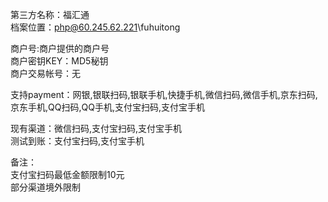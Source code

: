 第三方名称：福汇通  
档案位置：php@60.245.62.221\fuhuitong  
 
商户号:商户提供的商户号  
商户密钥KEY：MD5秘钥  
商户交易帐号：无  
 
支持payment：网银,银联扫码,银联手机,快捷手机,微信扫码,微信手机,京东扫码,京东手机,QQ扫码,QQ手机,支付宝扫码,支付宝手机  
  
现有渠道：微信扫码,支付宝扫码,支付宝手机  
测试到账：支付宝扫码,支付宝手机   
  
备注：  
支付宝扫码最低金额限制10元  
部分渠道境外限制  